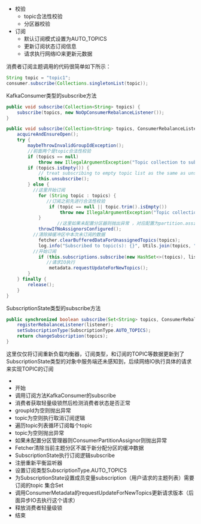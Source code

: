  



- 校验
  - topic合法性校验
  - 分区器校验
- 订阅
  - 默认订阅模式设置为AUTO_TOPICS
  - 更新订阅状态订阅信息
  - 请求执行网络IO来更新元数据

消费者订阅主题调用的代码很简单如下所示：

```java
String topic = "topic1";
consumer.subscribe(Collections.singletonList(topic));
```





KafkaConsumer类型的subscribe方法

```java
public void subscribe(Collection<String> topics) {
    subscribe(topics, new NoOpConsumerRebalanceListener());
}
```



```java
public void subscribe(Collection<String> topics, ConsumerRebalanceListener listener) {
    acquireAndEnsureOpen();
    try {
        maybeThrowInvalidGroupIdException();
        //前面两个是topic合法性校验
        if (topics == null)
            throw new IllegalArgumentException("Topic collection to subscribe to cannot be null");
        if (topics.isEmpty()) {
            // treat subscribing to empty topic list as the same as unsubscribing
            this.unsubscribe();
        } else {
          //这里开始订阅
            for (String topic : topics) {
               //订阅之前先进行合法性校验
                if (topic == null || topic.trim().isEmpty())
                    throw new IllegalArgumentException("Topic collection to subscribe to cannot contain null or empty topic");
            }
				   //这里如果未配置分区器则抛出异常 ，对应配置为partition.assignment.strategy 不配置其实也有默认值默认值为RangeAssignor策略 根据范围平均分片
            throwIfNoAssignorsConfigured();
          //清除掉缓冲区中本次未订阅的数据
            fetcher.clearBufferedDataForUnassignedTopics(topics);
            log.info("Subscribed to topic(s): {}", Utils.join(topics, ", "));
          //开始订阅
            if (this.subscriptions.subscribe(new HashSet<>(topics), listener))
               //请求IO执行
                metadata.requestUpdateForNewTopics();
        }
    } finally {
        release();
    }
}
```

SubscriptionState类型的subscribe方法

```java
public synchronized boolean subscribe(Set<String> topics, ConsumerRebalanceListener listener) {
    registerRebalanceListener(listener);
    setSubscriptionType(SubscriptionType.AUTO_TOPICS);
    return changeSubscription(topics);
}
```

这里仅仅将订阅重新负载均衡器，订阅类型，和订阅的TOPIC等数据更新到了SubscriptionState类型的对象中服务端还未感知到，后续网络IO执行具体的请求来实现TOPIC的订阅











- 
- 开始
- 调用订阅方法KafkaConsumer的subscribe
- 消费者获取轻量级锁然后检测消费者状态是否正常
- groupId为空则抛出异常
- topic为空则执行取消订阅逻辑
- 遍历topic列表循环订阅每个topic
- topic为空则抛出异常
- 如果未配置分区管理器则ConsumerPartitionAssignor则抛出异常
- Fetcher清除当前主题分区不属于新分配分区的缓冲数据
- SubscriptionState执行订阅逻辑subscribe
- 注册重新平衡监听器
- 设置订阅类型SubscriptionType.AUTO_TOPICS
- 为SubscriptionState设置成员变量subscription（用户请求的主题列表）需要订阅的topic 集合Set
- 调用ConsumerMetadata的requestUpdateForNewTopics更新请求版本（后面异步IO去执行这个请求） 
- 释放消费者轻量级锁
- 结束

